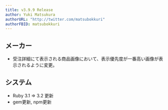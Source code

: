 ```yaml
---
title: v3.9.9 Release
author: Yuki Matsukura
authorURL: "http://twitter.com/matsubokkuri"
authorFBID: matsubokkuri
---
```


## メーカー

- 受注詳細にて表示される商品画像において、表示優先度が一番高い画像が表示されるように変更。

## システム

- Ruby 3.1 => 3.2 更新
- gem更新, npm更新


